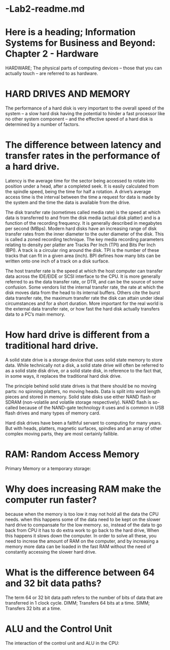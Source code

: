 # -Lab2-readme.md

# Here is a heading; Information Systems for Business and Beyond: Chapter 2 - Hardware

HARDWARE; The physical parts of computing devices – those that you can actually touch – are referred to as hardware.

# HARD DRIVES AND MEMORY

The performance of a hard disk is very important to the overall speed of the system – a slow hard disk having the potential to hinder a fast processor like no other system component – and the effective speed of a hard disk is determined by a number of factors.

# The difference between latency and transfer rates in the performance of a hard drive.

Latency is the average time for the sector being accessed to rotate into position under a head, after a completed seek. It is easily calculated from the spindle speed, being the time for half a rotation. A drive’s average access time is the interval between the time a request for data is made by the system and the time the data is available from the drive.

The disk transfer rate (sometimes called media rate) is the speed at which data is transferred to and from the disk media (actual disk platter) and is a function of the recording frequency. It is generally described in megabytes per second (MBps). Modern hard disks have an increasing range of disk transfer rates from the inner diameter to the outer diameter of the disk. This is called a zoned recording technique. The key media recording parameters relating to density per platter are Tracks Per Inch (TPI) and Bits Per Inch (BPI). A track is a circular ring around the disk. TPI is the number of these tracks that can fit in a given area (inch). BPI defines how many bits can be written onto one inch of a track on a disk surface.

The host transfer rate is the speed at which the host computer can transfer data across the IDE/EIDE or SCSI interface to the CPU. It is more generally referred to as the data transfer rate, or DTR, and can be the source of some confusion. Some vendors list the internal transfer rate, the rate at which the disk moves data from the head to its internal buffers. Others cite the burst data transfer rate, the maximum transfer rate the disk can attain under ideal circumstances and for a short duration. More important for the real world is the external data transfer rate, or how fast the hard disk actually transfers data to a PC’s main memory.

# How hard drive is different from a traditional hard drive. 

A solid state drive is a storage device that uses solid state memory to store data. While technically not a disk, a solid state drive will often be referred to as a solid state disk drive, or a solid state disk, in reference to the fact that, in some ways, it replaces the traditional hard disk drive.

The principle behind solid state drives is that there should be no moving parts: no spinning platters, no moving heads. Data is split into word length pieces and stored in memory. Solid state disks use either NAND flash or SDRAM (non-volatile and volatile storage respectively). NAND flash is so-called because of the NAND-gate technology it uses and is common in USB flash drives and many types of memory card.

Hard disk drives have been a faithful servant to computing for many years. But with heads, platters, magnetic surfaces, spindles and an array of other complex moving parts, they are most certainly fallible.

# RAM: Random Access Memory
Primary Memory or a temporary storage:

# Why does increasing RAM make the computer run faster? 
 because when the memory is too low it may not hold all the data the CPU needs. when this happens some of the data need to be kept on the slower hard drive to compansate for the low memory. so, instead of the data to go back from CPU it has to do extra work to go back to the hard drive, When this happens  it slows down the computer. In order to solve all these, you need to increse the amount of RAM on the computer, and by increasing a memory more data can be loaded in the fast RAM without the need of constantly accessing the slower hard drive.

# What is the difference between 64 and 32 bit data paths? 
The term 64 or 32 bit data path refers to the number of bits of data that are transferred in 1 clock cycle.
DIMM; Transfers 64 bits at a time.
SIMM; Transfers 32 bits at a time.

# ALU and the Control Unit 
 The interaction of the control unit and ALU in the CPU:
 










